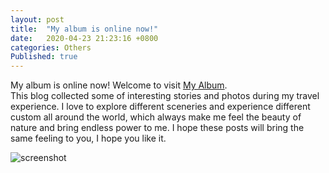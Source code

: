 ```yaml
---
layout: post
title:  "My album is online now!"
date:   2020-04-23 21:23:16 +0800
categories: Others
Published: true
---
```

My album is online now! Welcome to visit [My Album](https://rainbow-ux.github.io/traveler-blog.github.io/).<br>
This blog collected some of interesting stories and photos during my travel experience. I love to explore different sceneries and experience different custom all around the world, which always make me feel the beauty of nature and bring endless power to me. I hope these posts will bring the same feeling to you, I hope you like it.

![screenshot](https://gangdong.github.io/daviddong.github.io/assets/image/others-album-screenshot.png)
